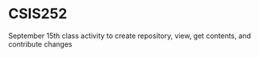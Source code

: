# CSIS252
September 15th class activity to create repository, view, get contents, and contribute changes
